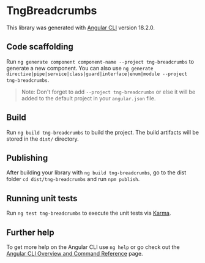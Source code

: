 # TngBreadcrumbs

This library was generated with [Angular CLI](https://github.com/angular/angular-cli) version 18.2.0.

## Code scaffolding

Run `ng generate component component-name --project tng-breadcrumbs` to generate a new component. You can also use `ng generate directive|pipe|service|class|guard|interface|enum|module --project tng-breadcrumbs`.
> Note: Don't forget to add `--project tng-breadcrumbs` or else it will be added to the default project in your `angular.json` file. 

## Build

Run `ng build tng-breadcrumbs` to build the project. The build artifacts will be stored in the `dist/` directory.

## Publishing

After building your library with `ng build tng-breadcrumbs`, go to the dist folder `cd dist/tng-breadcrumbs` and run `npm publish`.

## Running unit tests

Run `ng test tng-breadcrumbs` to execute the unit tests via [Karma](https://karma-runner.github.io).

## Further help

To get more help on the Angular CLI use `ng help` or go check out the [Angular CLI Overview and Command Reference](https://angular.dev/tools/cli) page.
